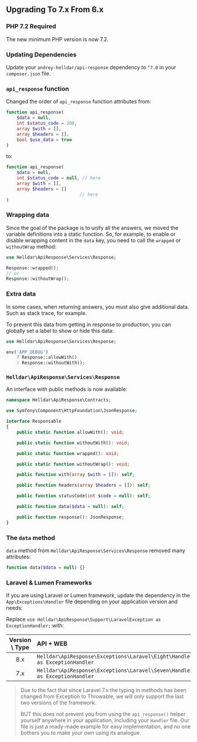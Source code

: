 ## Upgrading To 7.x From 6.x

### PHP 7.2 Required

The new minimum PHP version is now 7.2.

### Updating Dependencies

Update your `andrey-helldar/api-response` dependency to `^7.0` in your `composer.json` file.

### `api_response` function

Changed the order of `api_response` function attributes from:

```php
function api_response(
    $data = null,
    int $status_code = 200,
    array $with = [],
    array $headers = [],
    bool $use_data = true
)
```

to:

```php
function api_response(
    $data = null,
    int $status_code = null, // here
    array $with = [],
    array $headers = []
                            // here
)
```

### Wrapping data

Since the goal of the package is to unify all the answers, we moved the variable definitions into a static function. So, for example, to enable or disable
wrapping content in the `data` key, you need to call the `wrapped` or `withoutWrap` method:

```php
use Helldar\ApiResponse\Services\Response;

Response::wrapped();
// or
Response::withoutWrap();
```

### Extra data

In some cases, when returning answers, you must also give additional data. Such as stack trace, for example.

To prevent this data from getting in response to production, you can globally set a label to show or hide this data:

```php
use Helldar\ApiResponse\Services\Response;

env('APP_DEBUG')
    ? Response::allowWith()
    : Response::withoutWith();
```

### `Helldar\ApiResponse\Services\Response`

An interface with public methods is now available:

```php
namespace Helldar\ApiResponse\Contracts;

use Symfony\Component\HttpFoundation\JsonResponse;

interface Responsable
{
    public static function allowWith(): void;

    public static function withoutWith(): void;

    public static function wrapped(): void;

    public static function withoutWrap(): void;

    public function with(array $with = []): self;

    public function headers(array $headers = []): self;

    public function statusCode(int $code = null): self;

    public function data($data = null): self;

    public function response(): JsonResponse;
}
```

### The `data` method

`data` method from `Helldar\ApiResponse\Services\Response` removed many attributes:

```php
function data($data = null) {}
```

### Laravel & Lumen Frameworks

If you are using Laravel or Lumen framework, update the dependency in the `App\Exceptions\Handler` file depending on your application version and needs:

Replace `use Helldar\ApiResponse\Support\LaravelException as ExceptionHandler;` with:

| Version \ Type | API + WEB | Only API |
|:---:|:---|:---|
| 8.x | `Helldar\ApiResponse\Exceptions\Laravel\Eight\Handler as ExceptionHandler` | `Helldar\ApiResponse\Exceptions\Laravel\Eight\ApiHandler as ExceptionHandler` |
| 7.x | `Helldar\ApiResponse\Exceptions\Laravel\Seven\Handler as ExceptionHandler` | `Helldar\ApiResponse\Exceptions\Laravel\Seven\ApiHandler as ExceptionHandler` |

> Due to the fact that since Laravel 7.x the typing in methods has been changed from Exception to Throwable, we will only support the last two versions of the framework.
>
> BUT this does not prevent you from using the `api_response()` helper yourself anywhere in your application, including your `Handler` file. Our file is just a ready-made example for easy implementation, and no one bothers you to make your own using its analogue.

